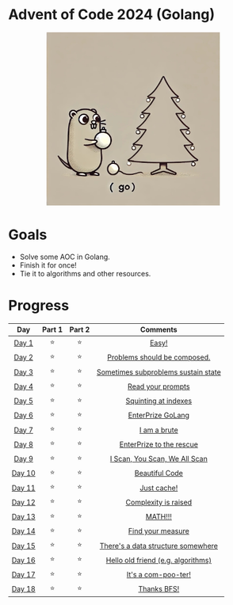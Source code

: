 # Advent of Code 2024 (Golang)

<p align="center"><img src="./golang-aoc.jpeg" alt="The most wonderful time?" width="350" height="350"></p>

# Goals

* Solve some AOC in Golang.
* Finish it for once!
* Tie it to algorithms and other resources.

# Progress

|                      Day                       | Part 1 | Part 2 |                       Comments                        |
|:----------------------------------------------:|:------:|:------:|:-----------------------------------------------------:|
|  [Day 1](https://adventofcode.com/2024/day/1)  |   ⭐    |   ⭐    |                [Easy!](day1/README.md)                |
|  [Day 2](https://adventofcode.com/2024/day/2)  |   ⭐    |   ⭐    |    [Problems should be composed.](day2/README.md)     |
|  [Day 3](https://adventofcode.com/2024/day/3)  |   ⭐    |   ⭐    | [Sometimes subproblems sustain state](day3/README.md) |
|  [Day 4](https://adventofcode.com/2024/day/4)  |   ⭐    |   ⭐    |          [Read your prompts](day4/README.md)          |
|  [Day 5](https://adventofcode.com/2024/day/5)  |   ⭐    |   ⭐    |        [Squinting at indexes](day5/README.md)         |
|  [Day 6](https://adventofcode.com/2024/day/6)  |   ⭐    |   ⭐    |          [EnterPrize GoLang](day6/README.md)          |
|  [Day 7](https://adventofcode.com/2024/day/7)  |   ⭐    |   ⭐    |            [I am a brute](day7/README.md)             |
|  [Day 8](https://adventofcode.com/2024/day/8)  |   ⭐    |   ⭐    |      [EnterPrize to the rescue](day8/README.md)       |
|  [Day 9](https://adventofcode.com/2024/day/9)  |   ⭐    |   ⭐    |    [I Scan, You Scan, We All Scan](day9/README.md)    |
| [Day 10](https://adventofcode.com/2024/day/10) |   ⭐    |   ⭐    |           [Beautiful Code](day10/README.md)           |
| [Day 11](https://adventofcode.com/2024/day/11) |   ⭐    |   ⭐    |            [Just cache!](day11/README.md)             |
| [Day 12](https://adventofcode.com/2024/day/12) |   ⭐    |   ⭐    |        [Complexity is raised](day12/README.md)        |
| [Day 13](https://adventofcode.com/2024/day/13) |   ⭐    |   ⭐    |              [MATH!!!](day13/README.md)               |
| [Day 14](https://adventofcode.com/2024/day/14) |   ⭐    |   ⭐    |         [Find your measure](day14/README.md)          |
| [Day 15](https://adventofcode.com/2024/day/15) |   ⭐    |   ⭐    | [There's a data structure somewhere](day15/README.md) |
| [Day 16](https://adventofcode.com/2024/day/16) |   ⭐    |   ⭐    | [Hello old friend (e.g. algorithms)](day16/README.md) |
| [Day 17](https://adventofcode.com/2024/day/17) |   ⭐    |   ⭐    |        [It's a com-poo-ter!](day17/README.md)         |
| [Day 18](https://adventofcode.com/2024/day/18) |   ⭐    |   ⭐    |            [Thanks BFS!](day18/README.md)             |






